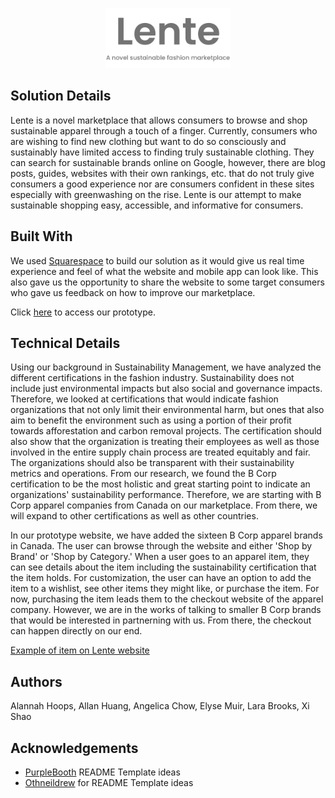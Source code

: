 <p align="center">
<img src="Lente%20Logo%20with%20Tagline.png" width = "200">


## Solution Details
Lente is a novel marketplace that allows consumers to browse and shop sustainable apparel through a touch of a finger. Currently, consumers who are wishing to find new clothing but want to do so consciously and sustainably have limited access to finding truly sustainable clothing. They can search for sustainable brands online on Google, however, there are blog posts, guides, websites with their own rankings, etc. that do not truly give consumers a good experience nor are consumers confident in these sites especially with greenwashing on the rise. Lente is our attempt to make sustainable shopping easy, accessible, and informative for consumers.

## Built With
We used [Squarespace](https://www.squarespace.com/) to build our solution as it would give us real time experience and feel of what the website and mobile app can look like. This also gave us the opportunity to share the website to some target consumers who gave us feedback on how to improve our marketplace.

Click [here](https://lente.squarespace.com/) to access our prototype.

## Technical Details
Using our background in Sustainability Management, we have analyzed the different certifications in the fashion industry. Sustainability does not include just environmental impacts but also social and governance impacts. Therefore, we looked at certifications that would indicate fashion organizations that not only limit their environmental harm, but ones that also aim to benefit the environment such as using a portion of their profit towards afforestation and carbon removal projects. The certification should also show that the organization is treating their employees as well as those involved in the entire supply chain process are treated equitably and fair. The organizations should also be transparent with their sustainability metrics and operations. From our research, we found the B Corp certification to be the most holistic and great starting point to indicate an organizations' sustainability performance. Therefore, we are starting with B Corp apparel companies from Canada on our marketplace. From there, we will expand to other certifications as well as other countries.

In our prototype website, we have added the sixteen B Corp apparel brands in Canada. The user can browse through the website and either 'Shop by Brand' or 'Shop by Category.' When a user goes to an apparel item, they can see details about the item including the sustainability certification that the item holds. For customization, the user can have an option to add the item to a wishlist, see other items they might like, or purchase the item. For now, purchasing the item leads them to the checkout website of the apparel company. However, we are in the works of talking to smaller B Corp brands that would be interested in partnerning with us. From there, the checkout can happen directly on our end. 
  
[Example of item on Lente website](https://github.com/achow611/Lente/blob/main/Example%20Item%20on%20Lente.mp4)

## Authors
Alannah Hoops, Allan Huang, Angelica Chow, Elyse Muir, Lara Brooks, Xi Shao

## Acknowledgements
* [PurpleBooth](https://gist.github.com/PurpleBooth/109311bb0361f32d87a2#file-readme-template-md) README Template ideas
* [Othneildrew](https://github.com/othneildrew/Best-README-Template/blob/master/BLANK_README.md) for README Template ideas
